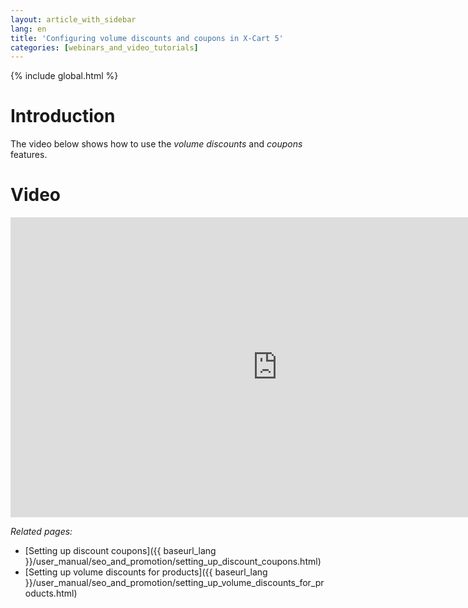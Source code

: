 ```yaml
---
layout: article_with_sidebar
lang: en
title: 'Configuring volume discounts and coupons in X-Cart 5'
categories: [webinars_and_video_tutorials]
---
```


{% include global.html %}

# Introduction

The video below shows how to use the _volume discounts_ and _coupons_ features.

# Video

<iframe class="youtube-player" type="text/html" style="width: 853px; height: 480px" src="http://www.youtube.com/embed/SCt9GhQ89LU" frameborder="0"></iframe>

_Related pages:_

*   [Setting up discount coupons]({{ baseurl_lang }}/user_manual/seo_and_promotion/setting_up_discount_coupons.html)
*   [Setting up volume discounts for products]({{ baseurl_lang }}/user_manual/seo_and_promotion/setting_up_volume_discounts_for_products.html)